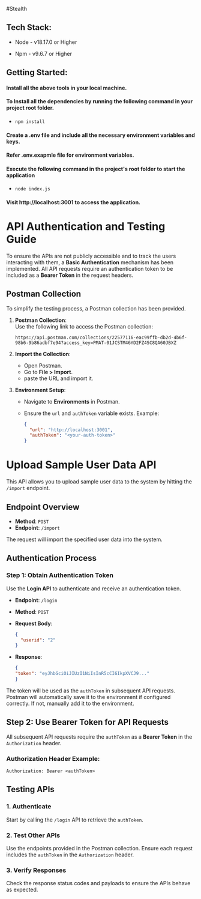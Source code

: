 #Stealth

## Tech Stack:

* Node - v18.17.0 or Higher

* Npm - v9.6.7 or Higher

## Getting Started:

#### Install all the above tools in your local machine.
  
#### To Install all the dependencies by running the following command in your project root folder.

* `npm install`

#### Create a .env file and include all the necessary environment variables and keys.
#### Refer .env.exapmle file for environment variables.
#### Execute the following command in the project's root folder to start the application

* `node index.js`

#### Visit http://localhost:3001 to access the application.

# **API Authentication and Testing Guide**

To ensure the APIs are not publicly accessible and to track the users interacting with them, a **Basic Authentication** mechanism has been implemented. All API requests require an authentication token to be included as a **Bearer Token** in the request headers.

## **Postman Collection**

To simplify the testing process, a Postman collection has been provided.

1. **Postman Collection**:  
   Use the following link to access the Postman collection:
     
   ```https
   https://api.postman.com/collections/22577116-eac99ffb-db2d-4b6f-98b6-9b86adbf7e94?access_key=PMAT-01JCSTM46YD2FZ4SC8QA60JBXZ
   ```

3. **Import the Collection**:  
   - Open Postman.
   - Go to **File > Import**.
   - paste the URL and import it.

4. **Environment Setup**:  
   - Navigate to **Environments** in Postman.
   - Ensure the `url` and `authToken` variable exists. Example:
     
     ```json
     {
       "url": "http://localhost:3001",
       "authToken": "<your-auth-token>"
     }
     ```

# **Upload Sample User Data API**

This API allows you to upload sample user data to the system by hitting the `/import` endpoint. 

## **Endpoint Overview**

- **Method**: `POST`
- **Endpoint**: `/import`

The request will import the specified user data into the system.

## **Authentication Process**

### **Step 1: Obtain Authentication Token**

Use the **Login API** to authenticate and receive an authentication token.

- **Endpoint**: `/login`
- **Method**: `POST`
- **Request Body**:
  
  ```json
  {
    "userid": "2"
  }
- **Response**:
  
  ```json
  {
  "token": "eyJhbGciOiJIUzI1NiIsInR5cCI6IkpXVCJ9..."
  }

The token will be used as the `authToken` in subsequent API requests. Postman will automatically save it to the environment if configured correctly. If not, manually add it to the environment.

## **Step 2: Use Bearer Token for API Requests**

All subsequent API requests require the `authToken` as a **Bearer Token** in the `Authorization` header.

### **Authorization Header Example**:

```http
Authorization: Bearer <authToken>
```

## **Testing APIs**

### **1. Authenticate**  
Start by calling the `/login` API to retrieve the `authToken`.

### **2. Test Other APIs**  
Use the endpoints provided in the Postman collection. Ensure each request includes the `authToken` in the `Authorization` header.

### **3. Verify Responses**  
Check the response status codes and payloads to ensure the APIs behave as expected.

